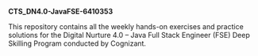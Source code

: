 **CTS_DN4.0-JavaFSE-6410353**

This repository contains all the weekly hands-on exercises and practice solutions for the Digital Nurture 4.0 – Java Full Stack Engineer (FSE) Deep Skilling Program conducted by Cognizant.
